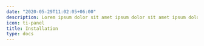 ```yaml
---
date: "2020-05-29T11:02:05+06:00"
description: Lorem ipsum dolor sit amet ipsum dolor sit amet ipsum dolor sit amet
icon: ti-panel
title: Installation
type: docs
---
```

